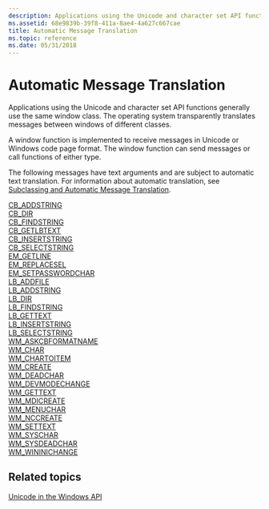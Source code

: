 ```yaml
---
description: Applications using the Unicode and character set API functions generally use the same window class. The operating system transparently translates messages between windows of different classes.
ms.assetid: 68e9839b-39f8-411a-8ae4-4a627c667cae
title: Automatic Message Translation
ms.topic: reference
ms.date: 05/31/2018
---
```


# Automatic Message Translation

Applications using the Unicode and character set API functions generally use the same window class. The operating system transparently translates messages between windows of different classes.

A window function is implemented to receive messages in Unicode or Windows code page format. The window function can send messages or call functions of either type.

The following messages have text arguments and are subject to automatic text translation. For information about automatic translation, see [Subclassing and Automatic Message Translation](subclassing-and-automatic-message-translation.md).

<dl>

[CB\_ADDSTRING](../controls/cb-addstring.md)  
[CB\_DIR](../controls/cb-dir.md)  
[CB\_FINDSTRING](../controls/cb-findstring.md)  
[CB\_GETLBTEXT](../controls/cb-getlbtext.md)  
[CB\_INSERTSTRING](../controls/cb-insertstring.md)  
[CB\_SELECTSTRING](../controls/cb-selectstring.md)  
[EM\_GETLINE](../controls/em-getline.md)  
[EM\_REPLACESEL](../controls/em-replacesel.md)  
[EM\_SETPASSWORDCHAR](../controls/em-setpasswordchar.md)  
[LB\_ADDFILE](../controls/lb-addfile.md)  
[LB\_ADDSTRING](../controls/lb-addstring.md)  
[LB\_DIR](../controls/lb-dir.md)  
[LB\_FINDSTRING](../controls/lb-findstring.md)  
[LB\_GETTEXT](../controls/lb-gettext.md)  
[LB\_INSERTSTRING](../controls/lb-insertstring.md)  
[LB\_SELECTSTRING](../controls/lb-selectstring.md)  
[WM\_ASKCBFORMATNAME](../dataxchg/wm-askcbformatname.md)  
[WM\_CHAR](../inputdev/wm-char.md)  
[WM\_CHARTOITEM](../controls/wm-chartoitem.md)  
[WM\_CREATE](../winmsg/wm-create.md)  
[WM\_DEADCHAR](../inputdev/wm-deadchar.md)  
[WM\_DEVMODECHANGE](../gdi/wm-devmodechange.md)  
[WM\_GETTEXT](../winmsg/wm-gettext.md)  
[WM\_MDICREATE](../winmsg/wm-mdicreate.md)  
[WM\_MENUCHAR](../menurc/wm-menuchar.md)  
[WM\_NCCREATE](../winmsg/wm-nccreate.md)  
[WM\_SETTEXT](../winmsg/wm-settext.md)  
[WM\_SYSCHAR](../menurc/wm-syschar.md)  
[WM\_SYSDEADCHAR](../inputdev/wm-sysdeadchar.md)  
[WM\_WININICHANGE](../winmsg/wm-wininichange.md)  
</dl>

## Related topics

<dl> <dt>

[Unicode in the Windows API](unicode-in-the-windows-api.md)
</dt> </dl>

 

 
